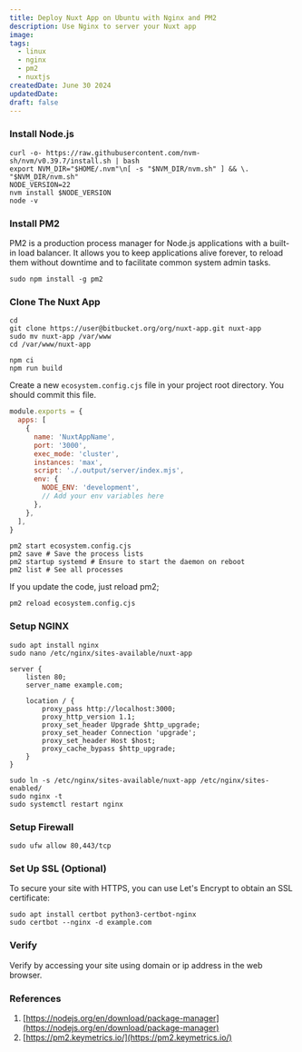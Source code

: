 ```yaml
---
title: Deploy Nuxt App on Ubuntu with Nginx and PM2
description: Use Nginx to server your Nuxt app
image:
tags:
  - linux
  - nginx
  - pm2
  - nuxtjs
createdDate: June 30 2024
updatedDate:
draft: false
---
```


### Install Node.js

```shell
curl -o- https://raw.githubusercontent.com/nvm-sh/nvm/v0.39.7/install.sh | bash
export NVM_DIR="$HOME/.nvm"\n[ -s "$NVM_DIR/nvm.sh" ] && \. "$NVM_DIR/nvm.sh"
NODE_VERSION=22
nvm install $NODE_VERSION
node -v
```

### Install PM2

PM2 is a production process manager for Node.js applications with a built-in load balancer. It allows you to keep applications alive forever, to reload them without downtime and to facilitate common system admin tasks.

```shell
sudo npm install -g pm2
```

### Clone The Nuxt App

```shell
cd
git clone https://user@bitbucket.org/org/nuxt-app.git nuxt-app
sudo mv nuxt-app /var/www
cd /var/www/nuxt-app
```

```shell
npm ci
npm run build
```

Create a new `ecosystem.config.cjs` file in your project root directory. You should commit this file.

```js
module.exports = {
  apps: [
    {
      name: 'NuxtAppName',
      port: '3000',
      exec_mode: 'cluster',
      instances: 'max',
      script: './.output/server/index.mjs',
      env: {
        NODE_ENV: 'development',
        // Add your env variables here
      },
    },
  ],
}
```

```shell
pm2 start ecosystem.config.cjs
pm2 save # Save the process lists
pm2 startup systemd # Ensure to start the daemon on reboot
pm2 list # See all processes
```

If you update the code, just reload pm2;

```shell
pm2 reload ecosystem.config.cjs
```

### Setup NGINX

```shell
sudo apt install nginx
sudo nano /etc/nginx/sites-available/nuxt-app
```

```nginx
server {
    listen 80;
    server_name example.com;

    location / {
        proxy_pass http://localhost:3000;
        proxy_http_version 1.1;
        proxy_set_header Upgrade $http_upgrade;
        proxy_set_header Connection 'upgrade';
        proxy_set_header Host $host;
        proxy_cache_bypass $http_upgrade;
    }
}
```

```shell
sudo ln -s /etc/nginx/sites-available/nuxt-app /etc/nginx/sites-enabled/
sudo nginx -t
sudo systemctl restart nginx
```

### Setup Firewall

```shell
sudo ufw allow 80,443/tcp
```

### Set Up SSL (Optional)

To secure your site with HTTPS, you can use Let's Encrypt to obtain an SSL certificate:

```shell
sudo apt install certbot python3-certbot-nginx
sudo certbot --nginx -d example.com
```

### Verify

Verify by accessing your site using domain or ip address in the web browser.

### References

1. [https://nodejs.org/en/download/package-manager](https://nodejs.org/en/download/package-manager)
2. [https://pm2.keymetrics.io/](https://pm2.keymetrics.io/)